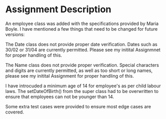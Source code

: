 <h1> Assignment Description </h1>

An employee class was added with the specifications provided by Maria Boyle.
I have mentioned a few things that need to be changed for future versions:

The Date class does not provide proper date verification. Dates such as 30/02 or 31/04
are currently permitted. Please see my initital Assignmnet for proper handling of
this.

The Name class does not provide proper verification. Special characters and digits are 
currently permitted, as well as too short or long names, please see my initital Assignment
for proper handling of this.

I have introcuded a minimum age of 14 for employee's as per child labour laws. The setDateOfBirth()
from the super class had to be overwritten to ensure that employees can not be younger than 14.

Some extra test cases were provided to ensure most edge cases are covered. 




